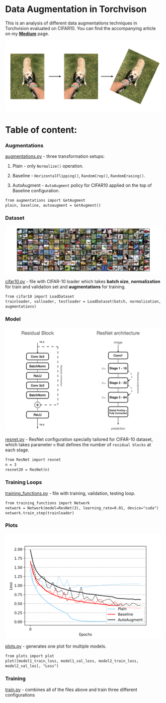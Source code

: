 # Data Augmentation in Torchvison
This is an analysis of different data augmentations techniques in Torchvision evaluated on CIFAR10. You can find the accompanying article on my [__Medium__](https://medium.com/@maciejbalawejder) page.

<p align="center">
<img 
  src="https://github.com/maciejbalawejder/Data-Augmentation/blob/main/images/marvin.png"
>
</p>

# Table of content: 

### Augmentations
  [augmentations.py](https://github.com/maciejbalawejder/Data-Augmentation/blob/main/Augmentations.py) - three transformation setups:

  1. Plain - only `Normalize()` operation.

  2. Baseline - `HorizontalFlipping()`, `RandomCrop()`, `RandomErasing()`.

  3. AutoAugment - `AutoAugment` policy for CIFAR10 applied on the top of Baseline configuration.

  ```
  from augmentations import GetAugment
  plain, baseline, autoaugment = GetAugment()
  ```
  
### Dataset

<p align="center">
<img 
  src="https://github.com/maciejbalawejder/Data-Augmentation/blob/main/images/CIFAR10.png"
>
</p>

[cifar10.py](https://github.com/maciejbalawejder/Data-Augmentation/blob/main/CIFAR10.py) - file with CIFAR-10 loader which takes __batch size__, __normalization__ for train and validation set and __augmentations__ for training.

```
from cifar10 import LoadDataset
trainloader, valloader, testloader = LoadDataset(batch, normalization, augmentations) 
```

### Model

<p align="center">
<img 
  src="https://github.com/maciejbalawejder/Data-Augmentation/blob/main/images/ResNet.png"
>
</p>

[resnet.py](https://github.com/maciejbalawejder/Data-Augmentation/blob/main/ResNet.py) - ResNet configuration specially tailored for CIFAR-10 dataset, which takes parameter `n` that defines the number of `residual blocks` at each stage.

```
from ResNet import resnet
n = 3
resnet20 = ResNet(n)
```

### Training Loops
[training_functions.py](https://github.com/maciejbalawejder/Data-Augmentation/blob/main/TrainingFunctions.py) - file with training, validation, testing loop.

```
from training_functions import Network
network = Network(model=ResNet(3), learning_rate=0.01, device="cuda")
network.train_step(trainloader)
```

### Plots

<p align="center">
<img 
  src="https://github.com/maciejbalawejder/Data-Augmentation/blob/main/images/Loss.png"
>
</p>

[plots.py](https://github.com/maciejbalawejder/Data-Augmentation/blob/main/Plots.py) - generates one plot for multiple models.

```
from plots import plot
plot([model1_train_loss, model1_val_loss, model2_train_loss, model2_val_los], "Loss")
```

### Training
[train.py](https://github.com/maciejbalawejder/Data-Augmentation/blob/main/Train.py) - combines all of the files above and train three different configurations
